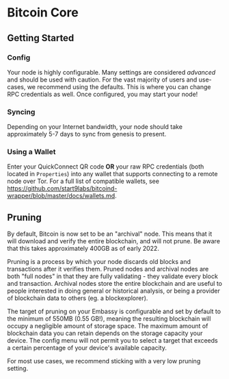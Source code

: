 # Bitcoin Core

## Getting Started

### Config

Your node is highly configurable. Many settings are considered _advanced_ and should be used with caution. For the vast majority of users and use-cases, we recommend using the defaults. This is where you can change RPC credentials as well. Once configured, you may start your node!

### Syncing

Depending on your Internet bandwidth, your node should take approximately 5-7 days to sync from genesis to present.

### Using a Wallet

Enter your QuickConnect QR code **OR** your raw RPC credentials (both located in `Properties`) into any wallet that supports connecting to a remote node over Tor. For a full list of compatible wallets, see <a href="https://github.com/start9labs/bitcoind-wrapper/blob/master/docs/wallets.md" target="_blank">https://github.com/start9labs/bitcoind-wrapper/blob/master/docs/wallets.md</a>.

## Pruning

By default, Bitcoin is now set to be an "archival" node.  This means that it will download and verify the entire blockchain, and will not prune.  Be aware that this takes approximately 400GB as of early 2022.

Pruning is a process by which your node discards old blocks and transactions after it verifies them. Pruned nodes and archival nodes are both "full nodes" in that they are fully validating - they validate every block and transaction. Archival nodes store the entire blockchain and are useful to people interested in doing general or historical analysis, or being a provider of blockchain data to others (eg. a blockexplorer). 

The target of pruning on your Embassy is configurable and set by default to the minimum of 550MB (0.55 GB!), meaning the resulting blockchain will occupy a negligible amount of storage space. The maximum amount of blockchain data you can retain depends on the storage capacity your device. The config menu will not permit you to select a target that exceeds a certain percentage of your device's available capacity.

For most use cases, we recommend sticking with a very low pruning setting.
